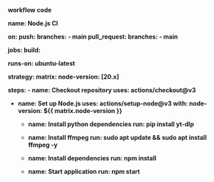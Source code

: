 <b>workflow code<b>

name: Node.js CI

on:
  push:
    branches:
      - main
  pull_request:
    branches:
      - main

jobs:
  build:

  runs-on: ubuntu-latest

  strategy:
      matrix:
        node-version: [20.x]

  steps:
    - name: Checkout repository
      uses: actions/checkout@v3

  - name: Set up Node.js
      uses: actions/setup-node@v3
      with:
        node-version: ${{ matrix.node-version }}

    - name: Install python dependencies
      run: pip install yt-dlp

    - name: Install ffmpeg
      run: sudo apt update && sudo apt install ffmpeg -y

    - name: Install dependencies
      run: npm install

    - name: Start application
      run: npm start
